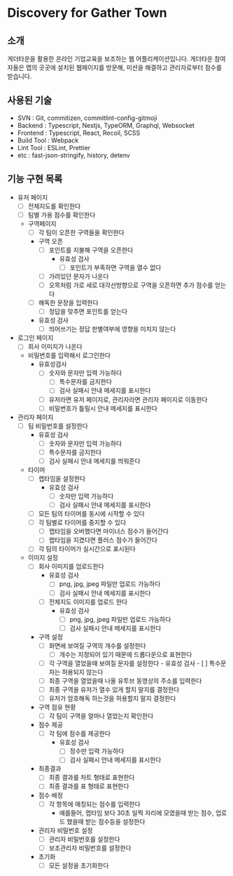 # Discovery for Gather Town
## 소개
게더타운을 활용한 온라인 기업교육을 보조하는 웹 어플리케이션입니다.
게더타운 참여자들은 맵의 곳곳에 설치된 웹페이지를 방문해, 미션을 해결하고 관리자로부터 점수를 받습니다.

## 사용된 기술
- SVN : Git, commitizen, commitlint-config-gitmoji
- Backend : Typescript, Nestjs, TypeORM, Graphql, Websocket
- Frontend : Typescript, React, Recoil, SCSS
- Build Tool : Webpack
- Lint Tool : ESLint, Prettier
- etc : fast-json-stringify, history, detenv

## 기능 구현 목록
- 유저 페이지
	- [ ] 전체지도를 확인한다
	- [ ] 팀별 가용 점수를 확인한다
	- 구역페이지
		- [ ] 각 팀이 오픈한 구역들을 확인한다
		- 구역 오픈
			- [ ] 포인트를 지불해 구역을 오픈한다
				- 유효성 검사
					- [ ] 포인트가 부족하면 구역을 열수 없다
			- [ ] 가려있던 문자가 나온다
			- [ ] 오목처럼 가로 세로 대각선방향으로 구역을 오픈하면 추가 점수를 얻는다
		- [ ] 해독한 문장을 입력한다
			- [ ] 정답을 맞추면 포인트를 얻는다
    	- 유효성 검사
    		- [ ] 띄어쓰기는 정답 판별여부에 영향을 미치지 않는다

- 로그인 페이지
	- [ ] 회사 이미지가 나온다
  	- 비밀번호를 입력해서 로그인한다
  	    - 유효성검사
            - [ ] 숫자와 문자만 입력 가능하다
			    - [ ] 특수문자를 금지한다
			    - [ ] 검사 실패시 안내 메세지를 표시한다
		    - [ ] 유저라면 유저 페이지로, 관리자라면 관리자 페이지로 이동한다
		    - [ ] 비밀번호가 틀릴시 안내 메세지를 표시한다

- 관리자 페이지
    - [ ] 팀 비밀번호를 설정한다
		- 유효성 검사
			- [ ] 숫자와 문자만 입력 가능하다
			- [ ] 특수문자를 금지한다
			- [ ] 검사 실패시 안내 메세지를 띄워준다
	- 타이머
		- [ ] 랩타임을 설정한다
			- 유효성 검사
				- [ ] 숫자만 입력 가능하다
				- [ ] 검사 실패시 안내 메세지를 표시한다
		- [ ] 모든 팀의 타이머를 동시에 시작할 수 있다
		- [ ] 각 팀별로 타이머를 중지할 수 있다
			- [ ] 랩타임을 오버했다면 마이너스 점수가 들어간다
			- [ ] 랩타임을 지켰다면 플러스 점수가 들어간다
		- [ ] 각 팀의 타이머가 실시간으로 표시된다
  - 이미지 설정
    - [ ] 회사 이미지를 업로드한다
        - 유효성 검사
  		    - [ ] png, jpg, jpeg 파일만 업로드 가능하다
  		    - [ ] 검사 실패시 안내 메세지를 표시한다
		- [ ] 전체지도 이미지를 업로드 한다
			- 유효성 검사
				- [ ] png, jpg, jpeg 파일만 업로드 가능하다
  			    - [ ] 검사 실패시 안내 메세지를 표시한다
	- 구역 설정
		- [ ] 화면에 보여질 구역의 개수를 설정한다
			- [ ] 개수는 지정되어 있기 때문에 드롭다운으로 표현한다
  		- [ ] 각 구역을 열었을때 보여질 문자를 설정한다
			  - 유효성 검사
				  - [ ] 특수문자는 허용되지 않는다
		- [ ] 최종 구역을 열었을때 나올 유투브 동영상의 주소를 입력한다
		- [ ] 최종 구역을 유저가 열수 있게 할지 말지를 결정한다
		- [ ] 유저가 암호해독 하는것을 허용할지 말지 결정한다
	- 구역 점유 현황
		- [ ] 각 팀이 구역을 얼마나 열었는지 확인한다
	- 점수 제공
		- [ ] 각 팀에 점수를 제공한다
			- 유효성 검사
				- [ ] 정수만 입력 가능하다
				- [ ] 검사 실패시 안내 메세지를 표시한다
	- 최종결과
		- [ ] 최종 결과를 차트 형태로 표현한다
		- [ ] 최종 결과를 표 형태로 표현한다
	- 점수 배정
		- [ ] 각 항목에 매칭되는 점수를 입력한다
			- 예를들어, 랩타임 보다 30초 일찍 자리에 모였을때 받는 점수, 업로드 했을때 받는 점수등을 설정한다
	- 관리자 비밀번호 설정
		- [ ] 관리자 비밀번호를 설정한다
		- [ ] 보조관리자 비밀번호를 설정한다
	- 초기화
		- [ ] 모든 설정을 초기화한다